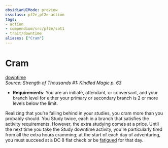```yaml
---
obsidianUIMode: preview
cssclass: pf2e,pf2e-action
tags:
- action
- compendium/src/pf2e/sot1
- trait/downtime
aliases: ["Cram"]
---
```

# Cram
[downtime](rules/traits/downtime.md)  
*Source: Strength of Thousands #1: Kindled Magic p. 63*  

- **Requirements**: You are an initiate, attendant, or conversant, and your branch level for either your primary or secondary branch is 2 or more levels below the limit.

Realizing that you're falling behind in your studies, you cram more than you probably should. You Study twice, each in a branch that satisfies the activity requirements. However, the extra studying comes at a price. Until the next time you take the Study downtime activity, you're particularly tired from all the extra hours cramming; at the start of each day of adventuring, you must succeed at a DC 8 flat check or be [fatigued](rules/conditions.md#Fatigued) for that day.